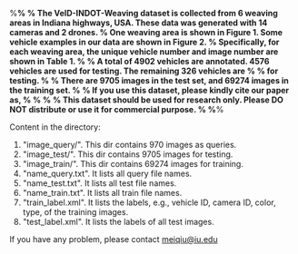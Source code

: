 %******************************************************************************************************************%
% The VeID-INDOT-Weaving dataset is collected from 6 weaving areas in Indiana highways, USA. These data was generated with 14 cameras and 2 drones.
% One weaving area is shown in Figure 1. Some vehicle examples in our data are shown in Figure 2.
% Specifically, for each weaving area, the unique vehicle number and image number are shown in Table 1.                     %
% A total of 4902 vehicles are annotated. 4576 vehicles are used for testing. The remaining 326 vehicles are 		   %
% for testing.                                                                                                     %
% There are 9705 images in the test set, and 69274 images in the training set.                                    %
% If you use this dataset, please kindly cite our paper as,                                                        %
%                                                                                                                  %
% This dataset should be used for research only. Please DO NOT distribute or use it for commercial purpose.        %
%******************************************************************************************************************%

Content in the directory:
1. "image_query/". This dir contains 970 images as queries.
2. "image_test/". This dir contains 9705 images for testing.
3. "image_train/". This dir contains 69274 images for training.
4. "name_query.txt". It lists all query file names.
5. "name_test.txt". It lists all test file names.
6. "name_train.txt". It lists all train file names.
10. "train_label.xml". It lists the labels, e.g., vehicle ID, camera ID, color, type, of the training images.
11. "test_label.xml". It lists the labels of all test images.


If you have any problem, please contact meiqiu@iu.edu
